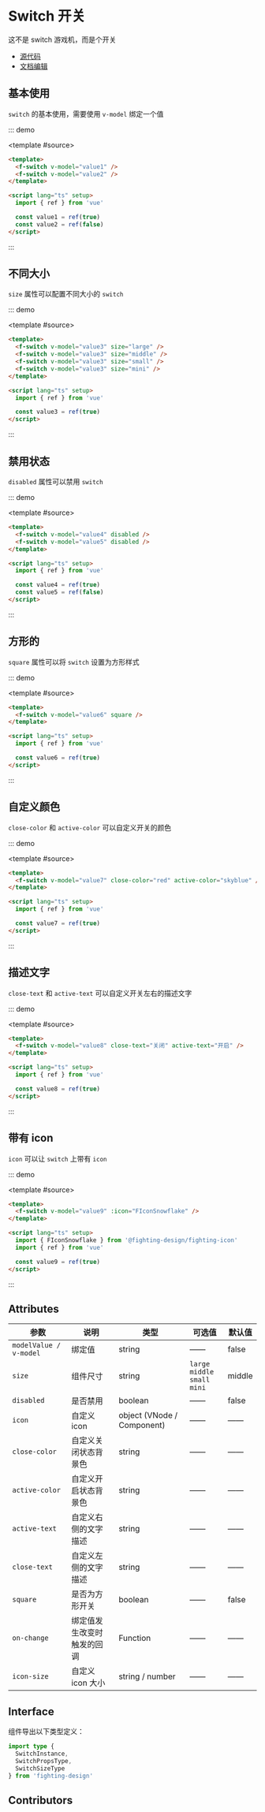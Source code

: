 # Switch 开关

这不是 switch 游戏机，而是个开关

- [源代码](https://github.com/FightingDesign/fighting-design/tree/master/packages/fighting-design/switch)
- [文档编辑](https://github.com/FightingDesign/fighting-design/blob/master/docs/docs/components/switch.md)

## 基本使用

`switch` 的基本使用，需要使用 `v-model` 绑定一个值

::: demo

<template #source>
<f-switch v-model="value1" />
<br />
<f-switch v-model="value2" />
</template>

```html
<template>
  <f-switch v-model="value1" />
  <f-switch v-model="value2" />
</template>

<script lang="ts" setup>
  import { ref } from 'vue'

  const value1 = ref(true)
  const value2 = ref(false)
</script>
```

:::

## 不同大小

`size` 属性可以配置不同大小的 `switch`

::: demo

<template #source>
<f-switch v-model="value3" size="large" />
<f-switch v-model="value3" size="middle" />
<f-switch v-model="value3" size="small" />
<f-switch v-model="value3" size="mini" />
</template>

```html
<template>
  <f-switch v-model="value3" size="large" />
  <f-switch v-model="value3" size="middle" />
  <f-switch v-model="value3" size="small" />
  <f-switch v-model="value3" size="mini" />
</template>

<script lang="ts" setup>
  import { ref } from 'vue'

  const value3 = ref(true)
</script>
```

:::

## 禁用状态

`disabled` 属性可以禁用 `switch`

::: demo

<template #source>
<f-switch v-model="value4" disabled />
<f-switch v-model="value5" disabled />
</template>

```html
<template>
  <f-switch v-model="value4" disabled />
  <f-switch v-model="value5" disabled />
</template>

<script lang="ts" setup>
  import { ref } from 'vue'

  const value4 = ref(true)
  const value5 = ref(false)
</script>
```

:::

## 方形的

`square` 属性可以将 `switch` 设置为方形样式

::: demo

<template #source>
<f-switch v-model="value6" square />
</template>

```html
<template>
  <f-switch v-model="value6" square />
</template>

<script lang="ts" setup>
  import { ref } from 'vue'

  const value6 = ref(true)
</script>
```

:::

## 自定义颜色

`close-color` 和 `active-color` 可以自定义开关的颜色

::: demo

<template #source>
<f-switch v-model="value7" close-color="red" active-color="skyblue" />
</template>

```html
<template>
  <f-switch v-model="value7" close-color="red" active-color="skyblue" />
</template>

<script lang="ts" setup>
  import { ref } from 'vue'

  const value7 = ref(true)
</script>
```

:::

## 描述文字

`close-text` 和 `active-text` 可以自定义开关左右的描述文字

::: demo

<template #source>
<f-switch v-model="value8" close-text="关闭" active-text="开启" />
</template>

```html
<template>
  <f-switch v-model="value8" close-text="关闭" active-text="开启" />
</template>

<script lang="ts" setup>
  import { ref } from 'vue'

  const value8 = ref(true)
</script>
```

:::

## 带有 icon

`icon` 可以让 `switch` 上带有 `icon`

::: demo

<template #source>
<f-switch v-model="value9" :icon="FIconSnowflake" />
</template>

```html
<template>
  <f-switch v-model="value9" :icon="FIconSnowflake" />
</template>

<script lang="ts" setup>
  import { FIconSnowflake } from '@fighting-design/fighting-icon'
  import { ref } from 'vue'

  const value9 = ref(true)
</script>
```

:::

## Attributes

| 参数                   | 说明                       | 类型                       | 可选值                                 | 默认值 |
| ---------------------- | -------------------------- | -------------------------- | -------------------------------------- | ------ |
| `modelValue / v-model` | 绑定值                     | string                     | ——                                     | false  |
| `size`                 | 组件尺寸                   | string                     | `large` `middle` <br /> `small` `mini` | middle |
| `disabled`             | 是否禁用                   | boolean                    | ——                                     | false  |
| `icon`                 | 自定义 icon                | object (VNode / Component) | ——                                     | ——     |
| `close-color`          | 自定义关闭状态背景色       | string                     | ——                                     | ——     |
| `active-color`         | 自定义开启状态背景色       | string                     | ——                                     | ——     |
| `active-text`          | 自定义右侧的文字描述       | string                     | ——                                     | ——     |
| `close-text`           | 自定义左侧的文字描述       | string                     | ——                                     | ——     |
| `square`               | 是否为方形开关             | boolean                    | ——                                     | false  |
| `on-change`            | 绑定值发生改变时触发的回调 | Function                   | ——                                     | ——     |
| `icon-size`            | 自定义 icon 大小           | string / number            | ——                                     | ——     |

## Interface

组件导出以下类型定义：

```ts
import type {
  SwitchInstance,
  SwitchPropsType,
  SwitchSizeType
} from 'fighting-design'
```

## Contributors

<a href="https://github.com/Tyh2001" target="_blank">
  <f-avatar round src="https://avatars.githubusercontent.com/u/73180970?v=4" />
</a>

<a href="https://github.com/pengyinghao" target="_blank">
  <f-avatar round src="https://avatars.githubusercontent.com/u/34115313?v=4" />
</a>

<script setup lang="ts">
  import { ref } from 'vue'
  import { FIconSnowflake } from '@fighting-design/fighting-icon'

  const value1 = ref(true)
  const value2 = ref(false)
  const value3 = ref(true)
  const value4 = ref(true)
  const value5 = ref(false)
  const value6 = ref(true)
  const value7 = ref(true)
  const value8 = ref(true)
  const value9 = ref(true)
</script>

<style scoped>
  .f-switch {
    margin: 5px;
  }
</style>
